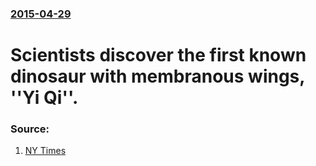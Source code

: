 ### [2015-04-29](/news/2015/04/29/index.md)

# Scientists discover the first known dinosaur with membranous wings, ''Yi Qi''. 




### Source:

1. [NY Times](http://www.nytimes.com/2015/04/30/science/small-jurassic-dinosaur-may-have-flown-without-feathers.html)
